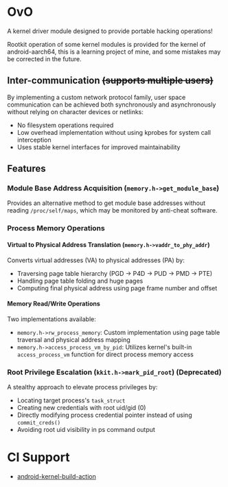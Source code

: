 # OvO

A kernel driver module designed to provide portable hacking operations!

Rootkit operation of some kernel modules is provided for the kernel of android-aarch64, this is a learning project of mine, and some mistakes may be corrected in the future.

## Inter-communication ~~(supports multiple users)~~

By implementing a custom network protocol family, user space communication can be achieved both synchronously and asynchronously without relying on character devices or netlinks:

- No filesystem operations required
- Low overhead implementation without using kprobes for system call interception
- Uses stable kernel interfaces for improved maintainability

## Features

### Module Base Address Acquisition (`memory.h->get_module_base`)
Provides an alternative method to get module base addresses without reading `/proc/self/maps`, which may be monitored by anti-cheat software.

### Process Memory Operations

#### Virtual to Physical Address Translation (`memory.h->vaddr_to_phy_addr`)
Converts virtual addresses (VA) to physical addresses (PA) by:
- Traversing page table hierarchy (PGD -> P4D -> PUD -> PMD -> PTE)
- Handling page table folding and huge pages
- Computing final physical address using page frame number and offset

#### Memory Read/Write Operations
Two implementations available:
- `memory.h->rw_process_memory`: Custom implementation using page table traversal and physical address mapping
- `memory.h->access_process_vm_by_pid`: Utilizes kernel's built-in `access_process_vm` function for direct process memory access

### Root Privilege Escalation (`kkit.h->mark_pid_root`) (Deprecated)
A stealthy approach to elevate process privileges by:
- Locating target process's `task_struct`
- Creating new credentials with root uid/gid (0)
- Directly modifying process credential pointer instead of using `commit_creds()`
- Avoiding root uid visibility in ps command output

# CI Support

- [android-kernel-build-action](https://github.com/feicong/android-kernel-build-action/tree/main)